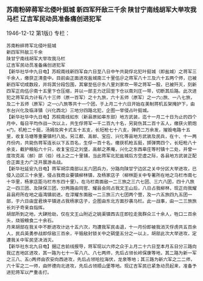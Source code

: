 ### 苏南粉碎蒋军北侵叶挺城  新四军歼敌三千余  陕甘宁南线胡军大举攻我马栏  辽吉军民动员准备痛创进犯军

1946-12-12
第1版()
专栏：

    苏南粉碎蒋军北侵叶挺城
    新四军歼敌三千余
    陕甘宁南线胡军大举攻我马栏
    辽吉军民动员准备痛创进犯军
    【新华社华中九日电】苏皖南线新四军自六日至八日中午共毙俘北犯叶挺城（即盐城）之蒋军三千余人，缴获正清查中。目前由正面进攻盐城南三十里伍＠之蒋军八十三及六十五两个师，已被新四军切成数段，并将其分段包围，其窜至伍＠东八里刘家坎一带之蒋军一股，已被歼灭，刻新四军正向伍＠南十五里卞仓压缩，并以一部主力迂回至卞仓以南刘庄一带，切断其后路。此次进犯之蒋军兵力计有八十三师（原一百军）之十九旅，六十五师（原军）之一六○旅、一八七旅，及二十五师（原军）之一○八旅等共十一个团，于上月二十六日开始在美制蒋机五架掩护下，由东台兴化及临泽镇（兴化西北）三地分四路北犯，企图一举侵占叶挺城。
    【新华社华中九日电】苏皖南线如东（新县原如皋东部）地方武装，迄十一月二十日为止的四个月中，每日平均作战一次以上，共生俘蒋军一千二百九十名，另毙伤其二百十五人，缴获火箭炮×门，机枪二十挺，汤姆及宾卡式五十五支，长短枪七十八支，弹药二万余发，摧毁电路十五里，收复马塘等重要镇村八处。另江都、高邮、宝应、兴化等县地方武装及民兵，在十、十一两月份内，共毙伤蒋军连长以下五百名，生俘一百十名，缴获机枪五挺，掷弹筒四个，长短枪八十余支，截护粮船六十只，收复宝应之刘堡，高邮之茶庵，兴化之东西皋庄等村镇十二处，并曾一度攻克高（邮）邵（伯）线上之二十里铺，当此蒋军北犯盐城后方空虚之际，各县地方武装正配合正面主力广泛开展游击战。
    【新华社延安九日电】蒋军胡宗南部以五六团兵力，分路向陕甘宁边区之关中分区大举进攻，已侵入边区三十余里，侵占我商业要镇柳林镇，及杨家店子（柳林距关中专署所在地之马栏市南七十华里，杨家店距马栏市东四十里）。在马栏南面敌一二三旅之三六七团、三六八团，四十八旅之一四三团、及陕保三团，分两路由同官、耀县会同占我文王山后，八日占我柳林，现正向我耀县县府所在地之庙湾镇前进。在淳耀东面敌一二三旅三六七团两个营，及一六五旅四九五团一部，于六日由宜君焕平镇进占我杨家店子，企图由东北方面抄袭马栏。此一战事，由一二三旅旅长刘子奇亲自指挥。
    胡部所到之地，大肆抢劫，仅在文王山附近之姚渠镇西古庄即拉走我群众三十余人，牲口二百余头，烧毁粮食二十余石。
    月来胡部在我关中不断进攻计达十五六次，均遭我军民击退，十一月份即被我消灭俘虏共五百余人，民兵英勇参战即俘敌三百余，平毁敌封锁关中之碉堡五分之一以上，胡部此次大举进攻，定遭我关中军民坚决消灭。
    【新华社东北九日电】据辽吉前线报导，蒋军现以六师之众于上月二十六日至本月五日分三路向我辽吉地区进攻，其一路为七十一军八八、八七两师，先后占领长岭保康等地，其二路为新一军之三八、五○两师由农安向西进攻，先后占领哈拉海伏，龙泉等地；其三路为新六军之二二师，六十军之二一师，由怀德向北进攻，先后占领顺山堡等地。现辽吉军民已紧急动员起来，准备予进犯蒋军以严重击打。

